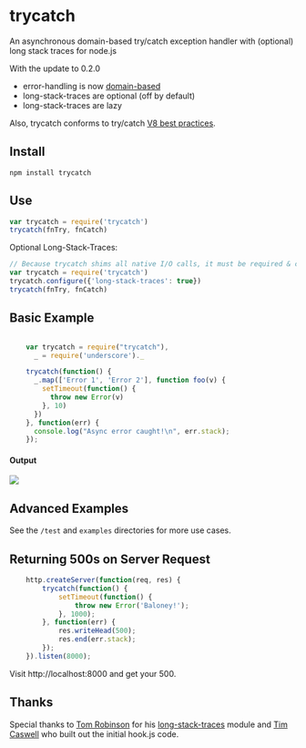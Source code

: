 trycatch
=======

An asynchronous domain-based try/catch exception handler with (optional) long stack traces for node.js

With the update to 0.2.0
* error-handling is now [domain-based](http://nodejs.org/api/domain.html)
* long-stack-traces are optional (off by default)
* long-stack-traces are lazy

Also, trycatch conforms to try/catch [V8 best practices](https://github.com/joyent/node/wiki/Best-practices-and-gotchas-with-v8).



Install
-------

	npm install trycatch

Use
---

```javascript
var trycatch = require('trycatch')
trycatch(fnTry, fnCatch)
```

Optional Long-Stack-Traces:
```javascript
// Because trycatch shims all native I/O calls, it must be required & configured before any other modules.
var trycatch = require('trycatch')
trycatch.configure({'long-stack-traces': true})
trycatch(fnTry, fnCatch)
```

Basic Example
-------------

```javascript

    var trycatch = require("trycatch"),
      _ = require('underscore')._

    trycatch(function() {
      _.map(['Error 1', 'Error 2'], function foo(v) {
        setTimeout(function() {
          throw new Error(v)
        }, 10)
      })
    }, function(err) {
      console.log("Async error caught!\n", err.stack);
    });
``` 

#### Output

![](https://raw.github.com/CrabDude/trycatch/master/screenshot.png)


Advanced Examples
-------------
See the `/test` and `examples` directories for more use cases.


Returning 500s on Server Request
--------------------------------

```javascript
	http.createServer(function(req, res) {
		trycatch(function() {
			setTimeout(function() {
				throw new Error('Baloney!');
			}, 1000);
		}, function(err) {
			res.writeHead(500);
			res.end(err.stack);
		});
	}).listen(8000);
```

Visit http://localhost:8000 and get your 500.



Thanks
----------

Special thanks to [Tom Robinson](https://github.com/tlrobinson) for his [long-stack-traces](https://github.com/tlrobinson/long-stack-traces) module and [Tim Caswell](https://github.com/creationix) who built out the initial hook.js code.
